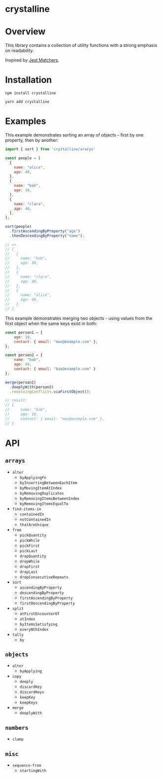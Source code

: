 # crystalline 

# Overview

This library contains a collection of utility functions with a strong emphasis on readability. 

Inspired by [Jest Matchers](https://jestjs.io/docs/en/using-matchers).

# Installation

```shell script
npm install crystalline
```

```shell script
yarn add crystalline
```

# Examples

This example demonstrates sorting an array of objects - first by one property, then by another:
```javascript
import { sort } from 'crystalline/ararys'

const people = [
  {
    name: "alice",
    age: 40,
  },
  {
    name: "bob",
    age: 30,
  },
  {
    name: "clara",
    age: 40,
  },
];

sort(people)
  .firstAscendingByProperty("age")
  .thenDescendingByProperty("name");

// => 
// [  
//   {
//     name: "bob",
//     age: 30,
//   },
//   {
//     name: "clara",
//     age: 40,
//   },
//   {
//     name: "alice",
//     age: 40,
//   }
// ]
```

This example demonstrates merging two objects - using values from the first object when the same keys exist in both:

```javascript
const person1 = {
    age: 10,
    contact: { email: "moo@example.com" },
};

const person2 = { 
    name: "bob",
    age: 40, 
    contact: { email: "baa@example.com" } 
};

merge(person1)
  .deeplyWith(person2)
  .resolvingConflicts.viaFirstObject();

// result:
// {
//     name: "bob",
//     age: 10,
//     contact: { email: "moo@example.com" },
// }
```
# API

## `arrays`
- `alter`
    - `byApplyingFn`
    - `byInsertingBetweenEachItem`
    - `byMovingItemAtIndex`
    - `byRemovingDuplicates`
    - `byRemovingItemsBetweenIndex`
    - `byRemovingItemsEqualTo`
- `find-items-in`
    - `containedIn`
    - `notContainedIn`
    - `thatAreUnique`
- `from`
    - `pickQuantity`
    - `pickWhile`
    - `pickFirst`
    - `pickLast`
    - `dropQuantity`
    - `dropWhile`
    - `dropFirst`
    - `dropLast`
    - `dropConsecutiveRepeats`
- `sort`
    - `ascendingByProperty`
    - `descendingByProperty`
    - `firstAscendingByProperty`
    - `firstDescendingByProperty`
- `split`
    - `atFirstEncounterOf`
    - `atIndex`
    - `byItemsSatisfying`
    - `everyNthIndex`
- `tally`
    - `by`

## `objects`
- `alter`
    - `byApplying`
- `copy`
    - `deeply`
    - `discardKey`
    - `discardKeys`
    - `keepKey`
    - `keepKeys`
- `merge`
    - `deeplyWith`
    
## `numbers`
- `clamp`
    
## `misc`
- `sequence-from`
    - `startingWith`